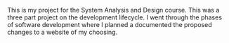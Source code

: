 This is my project for the System Analysis and Design course. This was a three part project on the development lifecycle. I went through the phases of software development where I planned a documented the proposed changes to a website of my choosing. 